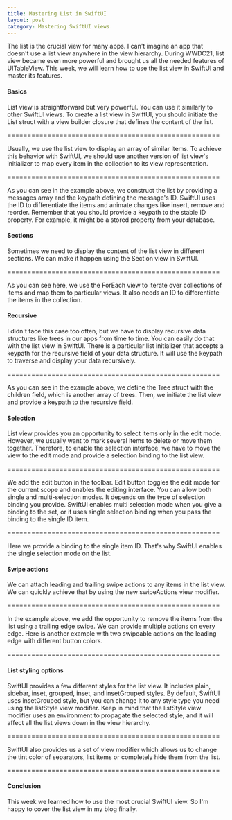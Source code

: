 ```yaml
---
title: Mastering List in SwiftUI
layout: post
category: Mastering SwiftUI views
---
```


The list is the crucial view for many apps. I can't imagine an app that doesn't use a list view anywhere in the view hierarchy. During WWDC21, list view became even more powerful and brought us all the needed features of UITableView. This week, we will learn how to use the list view in SwiftUI and master its features.

#### Basics
List view is straightforward but very powerful. You can use it similarly to other SwiftUI views. To create a list view in SwiftUI, you should initiate the List struct with a view builder closure that defines the content of the list.

=====================================================

Usually, we use the list view to display an array of similar items. To achieve this behavior with SwiftUI, we should use another version of list view's initializer to map every item in the collection to its view representation.

=====================================================

As you can see in the example above, we construct the list by providing a messages array and the keypath defining the message's ID. SwiftUI uses the ID to differentiate the items and animate changes like insert, remove and reorder. Remember that you should provide a keypath to the stable ID property. For example, it might be a stored property from your database.

#### Sections
Sometimes we need to display the content of the list view in different sections. We can make it happen using the Section view in SwiftUI.

=====================================================

As you can see here, we use the ForEach view to iterate over collections of items and map them to particular views. It also needs an ID to differentiate the items in the collection.

#### Recursive
I didn't face this case too often, but we have to display recursive data structures like trees in our apps from time to time. You can easily do that with the list view in SwiftUI. There is a particular list initializer that accepts a keypath for the recursive field of your data structure. It will use the keypath to traverse and display your data recursively.

=====================================================

As you can see in the example above, we define the Tree struct with the children field, which is another array of trees. Then, we initiate the list view and provide a keypath to the recursive field.

#### Selection
List view provides you an opportunity to select items only in the edit mode. However, we usually want to mark several items to delete or move them together. Therefore, to enable the selection interface, we have to move the view to the edit mode and provide a selection binding to the list view.

=====================================================

We add the edit button in the toolbar. Edit button toggles the edit mode for the current scope and enables the editing interface. You can allow both single and multi-selection modes. It depends on the type of selection binding you provide. SwiftUI enables multi selection mode when you give a binding to the set, or it uses single selection binding when you pass the binding to the single ID item.

=====================================================

Here we provide a binding to the single item ID. That's why SwiftUI enables the single selection mode on the list.

#### Swipe actions
We can attach leading and trailing swipe actions to any items in the list view. We can quickly achieve that by using the new swipeActions view modifier.

=====================================================

In the example above, we add the opportunity to remove the items from the list using a trailing edge swipe. We can provide multiple actions on every edge. Here is another example with two swipeable actions on the leading edge with different button colors.

=====================================================

#### List styling options
SwiftUI provides a few different styles for the list view. It includes plain, sidebar, inset, grouped, inset, and insetGrouped styles. By default, SwiftUI uses insetGrouped style, but you can change it to any style type you need using the listStyle view modifier. Keep in mind that the listStyle view modifier uses an environment to propagate the selected style, and it will affect all the list views down in the view hierarchy. 

=====================================================

SwiftUI also provides us a set of view modifier which allows us to change the tint color of separators, list items or completely hide them from the list.

=====================================================

#### Conclusion
This week we learned how to use the most crucial SwiftUI view. So I'm happy to cover the list view in my blog finally.
